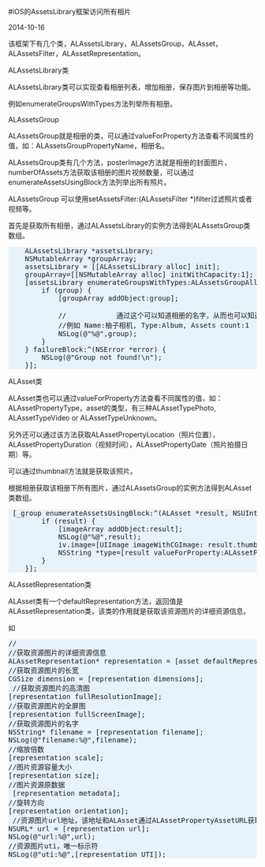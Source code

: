#iOS的AssetsLibrary框架访问所有相片

2014-10-16

该框架下有几个类，ALAssetsLibrary，ALAssetsGroup，ALAsset，ALAssetsFilter，ALAssetRepresentation。



ALAssetsLibrary类

ALAssetsLibrary类可以实现查看相册列表，增加相册，保存图片到相册等功能。

例如enumerateGroupsWithTypes方法列举所有相册。



ALAssetsGroup

ALAssetsGroup就是相册的类，可以通过valueForProperty方法查看不同属性的值，如：ALAssetsGroupPropertyName，相册名。

ALAssetsGroup类有几个方法，posterImage方法就是相册的封面图片，numberOfAssets方法获取该相册的图片视频数量，可以通过enumerateAssetsUsingBlock方法列举出所有照片。

ALAssetsGroup 可以使用setAssetsFilter:(ALAssetsFilter *)filter过滤照片或者视频等。



首先是获取所有相册，通过ALAssetsLibrary的实例方法得到ALAssetsGroup类数组。
<pre lang="objc" escaped="true" style="background: #E8F2FB ;">
    ALAssetsLibrary *assetsLibrary;
    NSMutableArray *groupArray;
    assetsLibrary = [[ALAssetsLibrary alloc] init];
    groupArray=[[NSMutableArray alloc] initWithCapacity:1];
    [assetsLibrary enumerateGroupsWithTypes:ALAssetsGroupAll usingBlock:^(ALAssetsGroup *group, BOOL *stop) {
        if (group) {
            [groupArray addObject:group];

            //            通过这个可以知道相册的名字，从而也可以知道安装的部分应用
            //例如 Name:柚子相机, Type:Album, Assets count:1
            NSLog(@"%@",group);
        }
    } failureBlock:^(NSError *error) {
        NSLog(@"Group not found!\n");
    }];</pre>
ALAsset类

ALAsset类也可以通过valueForProperty方法查看不同属性的值，如：ALAssetPropertyType，asset的类型，有三种ALAssetTypePhoto, ALAssetTypeVideo or ALAssetTypeUnknown。

另外还可以通过该方法获取ALAssetPropertyLocation（照片位置），ALAssetPropertyDuration（视频时间），ALAssetPropertyDate（照片拍摄日期）等。

可以通过thumbnail方法就是获取该照片。



根据相册获取该相册下所有图片，通过ALAssetsGroup的实例方法得到ALAsset类数组。
<pre lang="objc" escaped="true" style="background: #E8F2FB ;"> [_group enumerateAssetsUsingBlock:^(ALAsset *result, NSUInteger index, BOOL *stop) {
        if (result) {
            [imageArray addObject:result];
            NSLog(@"%@",result);
            iv.image=[UIImage imageWithCGImage: result.thumbnail];
            NSString *type=[result valueForProperty:ALAssetPropertyType];
        }
    }];</pre>
ALAssetRepresentation类

ALAsset类有一个defaultRepresentation方法，返回值是ALAssetRepresentation类，该类的作用就是获取该资源图片的详细资源信息。

如
<pre lang="objc" escaped="true" style="background: #E8F2FB ;">//
//获取资源图片的详细资源信息
ALAssetRepresentation* representation = [asset defaultRepresentation];
//获取资源图片的长宽
CGSize dimension = [representation dimensions];
 //获取资源图片的高清图
[representation fullResolutionImage];
//获取资源图片的全屏图
[representation fullScreenImage];
//获取资源图片的名字
NSString* filename = [representation filename];
NSLog(@"filename:%@",filename);
//缩放倍数
[representation scale];
//图片资源容量大小
[representation size];
//图片资源原数据
 [representation metadata];
//旋转方向
[representation orientation];
 //资源图片url地址，该地址和ALAsset通过ALAssetPropertyAssetURL获取的url地址是一样的
NSURL* url = [representation url];
NSLog(@"url:%@",url);
//资源图片uti，唯一标示符
NSLog(@"uti:%@",[representation UTI]);</pre>
